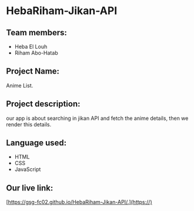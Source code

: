 # HebaRiham-Jikan-API

**Team members:**
---

* Heba El Louh
* Riham Abo-Hatab

**Project Name:**
---

Anime List.

**Project description:**
---
our app is about searching in jikan API and fetch the anime details, then we render this details.

**Language used:**
---

* HTML
* CSS
* JavaScript

**Our live link:**
---
[https://gsg-fc02.github.io/HebaRiham-Jikan-API/.](https://)